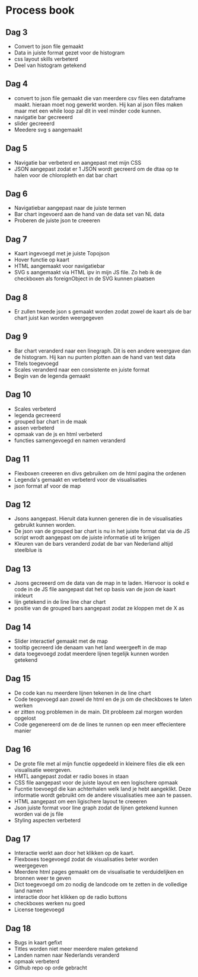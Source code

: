 # Process book

## Dag 3
- Convert to json file gemaakt
- Data in juiste format gezet voor de histogram
- css layout skills verbeterd
- Deel van histogram getekend

## Dag 4
- convert to json file gemaakt die van meerdere csv files een dataframe maakt. hieraan moet nog gewerkt worden. Hij kan al json files maken maar met een while loop zal dit in veel minder code kunnen.
- navigatie bar gecreeerd
- slider gecreeerd
- Meedere svg s aangemaakt

## Dag 5
- Navigatie bar verbeterd en aangepast met mijn CSS
- JSON aangepast zodat er 1 JSON wordt gecreerd om de dtaa op te halen voor de chloropleth en dat bar chart

## Dag 6
- Navigatiebar aangepast naar de juiste termen
- Bar chart ingevoerd aan de hand van de data set van NL data
- Proberen de juiste json te creeeren

## Dag 7
- Kaart ingevoegd met je juiste Topojson
- Hover functie op kaart
- HTML aangemaakt voor navigatiebar
- SVG s aangemaakt via HTML ipv in mijn JS file. Zo heb ik de checkboxen als foreignObject in de SVG kunnen plaatsen

## Dag 8
- Er zullen tweede json s gemaakt worden zodat zowel de kaart als de bar chart juist kan worden weergegeven

## Dag 9
- Bar chart veranderd naar een linegraph. Dit is een andere weergave dan de histogram. Hij kan nu punten plotten aan de hand van test data
- Titels toegevoegd
- Scales veranderd naar een consistente en juiste format
- Begin van de legenda gemaakt

## Dag 10
- Scales verbeterd
- legenda gecreeerd
- grouped bar chart in de maak
- assen verbeterd
- opmaak van de js en html verbeterd
- functies samengevoegd en namen veranderd

## Dag 11
- Flexboxen creeeren en divs gebruiken om de html pagina the ordenen
- Legenda's gemaakt en verbeterd voor de visualisaties
- json format af voor de map

## Dag 12
- Jsons aangepast. Hieruit data kunnen generen die in de visualisaties gebruikt kunnen worden.
- De json van de grouped bar chart is nu in het juiste format dat via de JS script wrodt aangepast om de juiste informatie uti te krijgen
- Kleuren van de bars veranderd zodat de bar van Nederland altijd steelblue is

## Dag 13
- Jsons gecreeerd om de data van de map in te laden. Hiervoor is ookd e code in de JS file aangepast dat het op basis van de json de kaart inkleurt
- lijn getekend in de line line char chart
- positie van de grouped bars aangepast zodat ze kloppen met de X as

## Dag 14
- Slider interactief gemaakt met de map
- tooltip gecreerd ide denaam van het land weergeeft in de map
- data toegevoegd zodat meerdere lijnen tegelijk kunnen worden getekend

## Dag 15
- De code kan nu meerdere lijnen tekenen in de line chart
- Code teogevoegd aan zowel de html en de js om de checkboxes te laten werken
- er zitten nog problemen in de main. Dit probleem zal morgen worden opgelost
- Code gegenereerd om de de lines te runnen op een meer effecientere manier

## Dag 16
- De grote file met al mijn functie opgedeeld in kleinere files die elk een visualisatie weergeven.
- HMTL aangepast zodat er radio boxes in staan
- CSS file aangepast voor de juiste layout en een logischere opmaak
- Fucntie toevoegd die kan achterhalen welk land je hebt aangeklikt. Deze informatie wordt gebruikt om de andere visualisaties mee aan te passen.
- HTML aangepast om een ligischere layout te creeeren
- Json juiste format voor line graph zodat de lijnen getekend kunnen worden vai de js file
- Styling aspecten verbeterd

## Dag 17
- Interactie werkt aan door het klikken op de kaart.
- Flexboxes toegevoegd zodat de visualisaties beter worden weergegeven
- Meerdere html pages gemaakt om de visualisatie te verduidelijken en bronnen weer te geven
- Dict toegevoegd om zo nodig de landcode om te zetten in de volledige land namen
- interactie door het klikken op de radio buttons
- checkboxes werken nu goed
- License toegevoegd

## Dag 18
- Bugs in kaart gefixt
- Titles worden niet meer meerdere malen getekend
- Landen namen naar Nederlands veranderd
- opmaak verbeterd
- Github repo op orde gebracht

